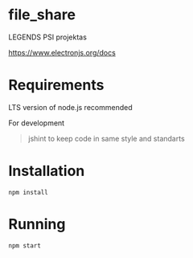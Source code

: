 # file_share
LEGENDS PSI projektas

https://www.electronjs.org/docs

# Requirements
LTS version of node.js recommended

For development
> jshint to keep code in same style and standarts

# Installation
`npm install`

# Running
`npm start`
